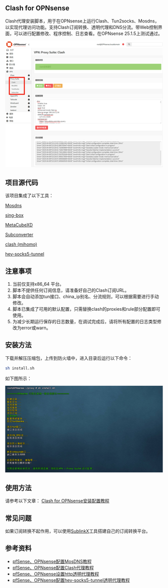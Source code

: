 ## Clash for OPNsense
Clash代理安装脚本，用于在OPNsense上运行Clash、Tun2socks、Mosdns，以实现代理访问功能。支持Clash订阅转换、透明代理和DNS分流。带Web控制界面，可以进行配置修改、程序控制、日志查看。在OPNsense 25.1.5上测试通过。

![](images/proxy.png)

## 项目源代码
该项目集成了以下工具：

[Mosdns](https://github.com/IrineSistiana/mosdns) 

[sing-box](https://github.com/SagerNet/sing-box) 

[MetaCubeXD](https://github.com/MetaCubeX/metacubexd) 

[Subconverter](https://github.com/tindy2013/subconverter)

[clash (mihomo)](https://github.com/MetaCubeX/mihomo/releases) 

[hev-socks5-tunnel](https://github.com/heiher/hev-socks5-tunnel)

## 注意事项
1. 当前仅支持x86_64 平台。
2. 脚本不提供任何订阅信息，请准备好自己的Clash订阅URL。
3. 脚本会自动添加tun接口、china_ip别名、分流规则，可以根据需要进行手动修改。
4. 脚本已集成了可用的默认配置，只需替换clash的proxies和rule部分配置即可使用。
5. 为减少长期运行保存的日志数量，在调试完成后，请将所有配置的日志类型修改为error或warn。

## 安装方法
下载并解压压缩包，上传到防火墙中，进入目录后运行以下命令：

```bash
sh install.sh
```

如下图所示：

![](images/install.png)

## 使用方法
请参考以下文章：
[Clash for OPNsense安装配置教程](https://pfchina.org/?p=14148)

## 常见问题
如果订阅转换不起作用，可以使用[SublinkX](https://github.com/gooaclok819/sublinkX)工具搭建自己的订阅转换平台。

## 参考资料
- [pfSense、OPNsense配置MosDNS教程](https://pfchina.org/?p=14088)  
- [pfSense、OPNsense配置Clash代理教程](https://pfchina.org/?p=10526)   
- [pfSense、OPNsense设置http透明代理教程](https://pfchina.org/?p=13572)  
- [pfSense、OPNsense配置hev-socks5-tunnel透明代理教程](https://pfchina.org/?p=14551)
